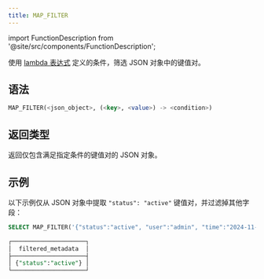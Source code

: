 ```yaml
---
title: MAP_FILTER
---
```

import FunctionDescription from '@site/src/components/FunctionDescription';

<FunctionDescription description="引入或更新于：v1.2.762"/>

使用 [lambda 表达式](/sql/stored-procedure-scripting/#lambda-expressions) 定义的条件，筛选 JSON 对象中的键值对。

## 语法

```sql
MAP_FILTER(<json_object>, (<key>, <value>) -> <condition>)
```

## 返回类型

返回仅包含满足指定条件的键值对的 JSON 对象。

## 示例

以下示例仅从 JSON 对象中提取 `"status": "active"` 键值对，并过滤掉其他字段：

```sql
SELECT MAP_FILTER('{"status":"active", "user":"admin", "time":"2024-11-01"}'::VARIANT, (k, v) -> k = 'status') AS filtered_metadata;

┌─────────────────────┐
│  filtered_metadata  │
├─────────────────────┤
│ {"status":"active"} │
└─────────────────────┘
```